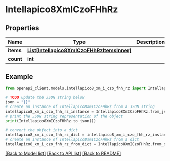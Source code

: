 # Intellapico8XmICzoFHhRz


## Properties

Name | Type | Description | Notes
------------ | ------------- | ------------- | -------------
**items** | [**List[Intellapico8XmICzoFHhRzItemsInner]**](Intellapico8XmICzoFHhRzItemsInner.md) |  | [optional] 
**count** | **int** |  | [optional] 

## Example

```python
from openapi_client.models.intellapico8_xm_i_czo_fhh_rz import Intellapico8XmICzoFHhRz

# TODO update the JSON string below
json = "{}"
# create an instance of Intellapico8XmICzoFHhRz from a JSON string
intellapico8_xm_i_czo_fhh_rz_instance = Intellapico8XmICzoFHhRz.from_json(json)
# print the JSON string representation of the object
print(Intellapico8XmICzoFHhRz.to_json())

# convert the object into a dict
intellapico8_xm_i_czo_fhh_rz_dict = intellapico8_xm_i_czo_fhh_rz_instance.to_dict()
# create an instance of Intellapico8XmICzoFHhRz from a dict
intellapico8_xm_i_czo_fhh_rz_from_dict = Intellapico8XmICzoFHhRz.from_dict(intellapico8_xm_i_czo_fhh_rz_dict)
```
[[Back to Model list]](../README.md#documentation-for-models) [[Back to API list]](../README.md#documentation-for-api-endpoints) [[Back to README]](../README.md)


